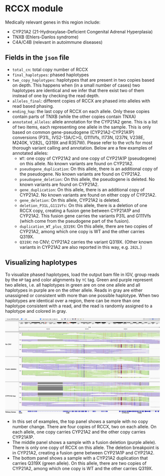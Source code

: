 # RCCX module

Medically relevant genes in this region include:
  - CYP21A2 (21-Hydroxylase-Deficient Congenital Adrenal Hyperplasia)
  - TNXB (Ehlers-Danlos syndrome)
  - C4A/C4B (relevant in autoimmune diseases)

## Fields in the `json` file

- `total_cn`: total copy number of RCCX
- `final_haplotypes`: phased haplotypes
- `two_copy_haplotypes`: haplotypes that are present in two copies based on depth. This happens when (in a small number of cases) two haplotypes are identical and we infer that there exist two of them instead of one by checking the read depth.
- `alleles_final`: different copies of RCCX are phased into alleles with read based phasing. 
- `ending_hap`: the last copy of RCCX on each allele. Only these copies contain parts of TNXB (while the other copies contain TNXA)
- `annotated_alleles`: allele annotation for the CYP21A2 gene. This is a list of two items, each representing one allele in the sample. This is only based on common gene-pseudogene (CYP21A2-CYP21A1P) conversions (P31L, IVS2-13A/C>G, G111Vfs, I173N, I237N, V238E, M240K, V282L, Q319X and R357W). Please refer to the vcfs for most thorough variant calling and annotation. Below are a few examples of annotated alleles:
  - `WT`: one copy of CYP21A2 and one copy of CYP21A1P (pseudogene) on this allele. No known variants are found on CYP21A2.
  - `pseudogene_duplication`: On this allele, there is an additional copy of the pseudogene. No known variants are found on CYP21A2.
  - `pseudogene_deletion`: On this allele, the pseudogene is deleted. No known variants are found on CYP21A2.
  - `gene_duplication`: On this allele, there is an additional copy of CYP21A2. No known variants are found on either copy of CYP21A2.
  - `gene_deletion`: On this allele, CYP21A2 is deleted.
  - `deletion_P31L,G111Vfs`: On this allele, there is a deletion of one RCCX copy, creating a fusion gene between CYP21A1P and CYP21A2. This fusion gene carries the variants P31L and G111Vfs (which come from the pseudogene part of the fusion). 
  - `duplication_WT_plus_Q319X`: On this allele, there are two copies of CYP21A2, among which one copy is WT and the other carries Q319X.
  - `Q319X`: no CNV; CYP21A2 carries the variant Q319X. (Other known variants in CYP21A2 are also reported in this way, e.g. `282L`.)

## Visualizing haplotypes

To visualize phased haplotypes, load the output bam file in IGV, group reads by the `HP` tag and color alignments by `YC` tag. Green and purple represent two alleles, i.e. all haplotypes in green are on one one allele and all haplotypes in purple are on the other allele. Reads in gray are either unassigned or consistent with more than one possible haplotype. When two haplotypes are identical over a region, there can be more than one haplotype consistent with a read, and the read is randomly assigned to a haplotype and colored in gray. 

![RCCX examples](figures/RCCX.png)

- In this set of examples, the top panel shows a sample with no copy number change. There are four copies of RCCX, two on each allele. On each allele, one copy carries CYP21A2 and the other copy carries CYP21A1P.
- The middle panel shows a sample with a fusion deletion (purple allele). There is only one copy of RCCX on this allele. The deletion breakpoint is in CYP21A2, creating a fusion gene between CYP21A1P and CYP21A2.
- The bottom panel shows a sample with a CYP21A2 duplication that carries Q319X (green allele). On this allele, there are two copies of CYP21A2, among which one copy is WT and the other carries Q319X.

